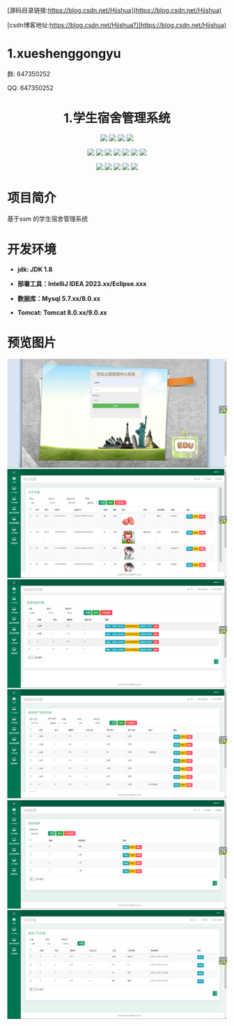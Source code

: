 
[源码目录链接:https://blog.csdn.net/Hjjshua](https://blog.csdn.net/Hjjshua)

[csdn博客地址:https://blog.csdn.net/Hjjshua?](https://blog.csdn.net/Hjjshua)


# 1.xueshenggongyu

<p>群: 647350252</p>
<p>QQ: 647350252</p>

<p><h1 align="center">1.学生宿舍管理系统</h1></p>

<p align="center">
	<img src="https://img.shields.io/badge/jdk-1.8-red"/>
    <img src="https://img.shields.io/badge/springboot-5.xx-blue"/>
    <img src="https://img.shields.io/badge/vue-3.xx-yellow"/>
    <img src="https://img.shields.io/badge/mybatis-5.xx-purple"/>
</p>
<p align="center">
    <img src="https://img.shields.io/badge/mysql-5.xx%2F8.xx-orange"/>
    <img src="https://img.shields.io/badge/ssm-orange"/>
    <img src="https://img.shields.io/badge/java-web-blue"/>
    <img src="https://img.shields.io/badge/android-app-green"/>
    <img src="https://img.shields.io/badge/linux-CentOS-red"/>
    <img src="https://img.shields.io/badge/%E5%B0%8F%E7%A8%8B%E5%BA%8F-app-red"/>
    <img src="https://img.shields.io/badge/IntelliJ_IDEA%20-2023.x-red"/>
</p>
<p align="center">
    <img src="https://img.shields.io/badge/maven-3.xx-blue"/>
    <img src="https://img.shields.io/badge/springMVC-Xxx-green"/>
    <img src="https://img.shields.io/badge/Nginx-Xxx-red"/>
    <img src="https://img.shields.io/badge/python-3.xx-green"/>
    <img src="https://img.shields.io/badge/tomcat-9.xx-blue"/>
</p>



# 项目简介

基于ssm 的学生宿舍管理系统

# 开发环境

- <b>jdk: JDK 1.8</b>

- <b>部署工具：IntelliJ IDEA 2023.xx/Eclipse.xxx</b>

- <b>数据库：Mysql 5.7.xx/8.0.xx</b>

- <b>Tomcat: Tomcat 8.0.xx/9.0.xx</b>

# 预览图片
<img src="./image/Snipaste_2023-08-09_22-18-45.png">
<img src="./image/Snipaste_2023-08-09_22-19-21.png">
<img src="./image/Snipaste_2023-08-09_22-19-32.png">
<img src="./image/Snipaste_2023-08-09_22-19-41.png">
<img src="./image/Snipaste_2023-08-09_22-19-56.png">
<img src="./image/Snipaste_2023-08-09_22-21-55.png">